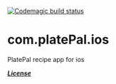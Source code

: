 [![Codemagic build status](https://api.codemagic.io/apps/64a455e28ec6af9e99a705ff/64a455e28ec6af9e99a705fe/status_badge.svg)](https://codemagic.io/apps/64a455e28ec6af9e99a705ff/64a455e28ec6af9e99a705fe/latest_build)
# com.platePal.ios
PlatePal recipe app for ios

[***License***](http://creativecommons.org/licenses/by-nc-nd/4.0/)
